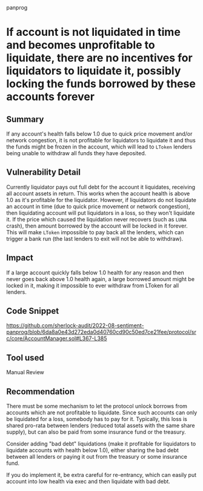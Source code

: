 panprog
# If account is not liquidated in time and becomes unprofitable to liquidate, there are no incentives for liquidators to liquidate it, possibly locking the funds borrowed by these accounts forever

## Summary

If any account's health falls below 1.0 due to quick price movement and/or network congestion, it is not profitable for liquidators to liquidate it and thus the funds might be frozen in the account, which will lead to `LToken` lenders being unable to withdraw all funds they have deposited.

## Vulnerability Detail

Currently liquidator pays out full debt for the account it liquidates, receiving all account assets in return. This works when the account health is above 1.0 as it's profitable for the liquidator. However, if liquidators do not liquidate an account in time (due to quick price movement or network congestion), then liquidating account will put liquidators in a loss, so they won't liquidate it. If the price which caused the liquidation never recovers (such as `LUNA` crash), then amount borrowed by the account will be locked in it forever. This will make `LToken` impossible to pay back all the lenders, which can trigger a bank run (the last lenders to exit will not be able to withdraw).

## Impact

If a large account quickly falls below 1.0 health for any reason and then never goes back above 1.0 health again, a large borrowed amount might be locked in it, making it impossible to ever withdraw from LToken for all lenders.

## Code Snippet

https://github.com/sherlock-audit/2022-08-sentiment-panprog/blob/6da8a0e43d272eda0d40760cd90c50ed7ce21fee/protocol/src/core/AccountManager.sol#L367-L385

## Tool used

Manual Review

## Recommendation

There must be some mechanism to let the protocol unlock borrows from accounts which are not profitable to liquidate. Since such accounts can only be liquidated for a loss, somebody has to pay for it. Typically, this loss is shared pro-rata between lenders (reduced total assets with the same share supply), but can also be paid from some insurance fund or the treasury.

Consider adding "bad debt" liquidations (make it profitable for liquidators to liquidate accounts with health below 1.0), either sharing the bad debt between all lenders or paying it out from the treasury or some insurance fund. 

If you do implement it, be extra careful for re-entrancy, which can easily put account into low health via exec and then liquidate with bad debt.